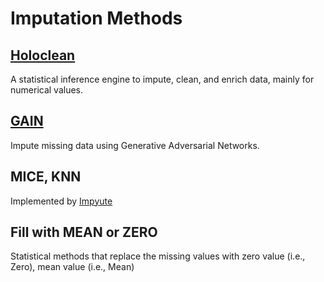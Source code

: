 # Imputation Methods


## [Holoclean](https://github.com/HoloClean/holoclean)
A statistical inference engine to impute, clean, and enrich data, mainly for numerical values.

## [GAIN](https://github.com/jsyoon0823/GAIN)
Impute missing data using Generative Adversarial Networks.

## MICE, KNN
Implemented by [Impyute](https://pypi.org/project/impyute/)

## Fill with MEAN or ZERO
Statistical methods that replace the missing values with zero value (i.e., Zero), mean value (i.e., Mean)
